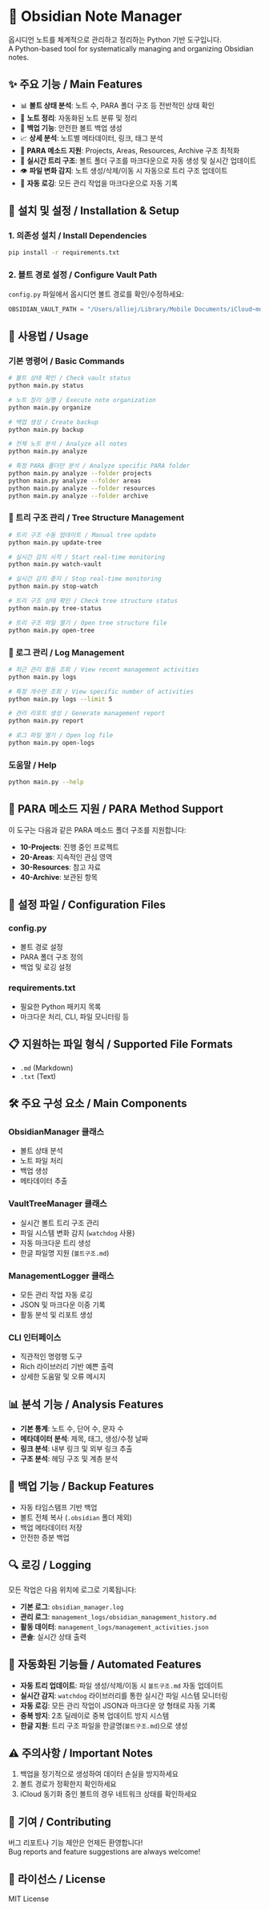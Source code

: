 # 🧠 Obsidian Note Manager

옵시디언 노트를 체계적으로 관리하고 정리하는 Python 기반 도구입니다.  
A Python-based tool for systematically managing and organizing Obsidian notes.

## ✨ 주요 기능 / Main Features

- 📊 **볼트 상태 분석**: 노트 수, PARA 폴더 구조 등 전반적인 상태 확인
- 🧹 **노트 정리**: 자동화된 노트 분류 및 정리
- 💾 **백업 기능**: 안전한 볼트 백업 생성
- 📈 **상세 분석**: 노트별 메타데이터, 링크, 태그 분석
- 🎯 **PARA 메소드 지원**: Projects, Areas, Resources, Archive 구조 최적화
- 🌳 **실시간 트리 구조**: 볼트 폴더 구조를 마크다운으로 자동 생성 및 실시간 업데이트
- 👁️ **파일 변화 감지**: 노트 생성/삭제/이동 시 자동으로 트리 구조 업데이트
- 📝 **자동 로깅**: 모든 관리 작업을 마크다운으로 자동 기록

## 🚀 설치 및 설정 / Installation & Setup

### 1. 의존성 설치 / Install Dependencies

```bash
pip install -r requirements.txt
```

### 2. 볼트 경로 설정 / Configure Vault Path

`config.py` 파일에서 옵시디언 볼트 경로를 확인/수정하세요:

```python
OBSIDIAN_VAULT_PATH = "/Users/alliej/Library/Mobile Documents/iCloud~md~obsidian/Documents/Second Brain"
```

## 📖 사용법 / Usage

### 기본 명령어 / Basic Commands

```bash
# 볼트 상태 확인 / Check vault status
python main.py status

# 노트 정리 실행 / Execute note organization  
python main.py organize

# 백업 생성 / Create backup
python main.py backup

# 전체 노트 분석 / Analyze all notes
python main.py analyze

# 특정 PARA 폴더만 분석 / Analyze specific PARA folder
python main.py analyze --folder projects
python main.py analyze --folder areas
python main.py analyze --folder resources
python main.py analyze --folder archive
```

### 🌳 트리 구조 관리 / Tree Structure Management

```bash
# 트리 구조 수동 업데이트 / Manual tree update
python main.py update-tree

# 실시간 감지 시작 / Start real-time monitoring
python main.py watch-vault

# 실시간 감지 중지 / Stop real-time monitoring
python main.py stop-watch

# 트리 구조 상태 확인 / Check tree structure status
python main.py tree-status

# 트리 구조 파일 열기 / Open tree structure file
python main.py open-tree
```

### 📝 로그 관리 / Log Management

```bash
# 최근 관리 활동 조회 / View recent management activities
python main.py logs

# 특정 개수만 조회 / View specific number of activities
python main.py logs --limit 5

# 관리 리포트 생성 / Generate management report
python main.py report

# 로그 파일 열기 / Open log file
python main.py open-logs
```

### 도움말 / Help

```bash
python main.py --help
```

## 📁 PARA 메소드 지원 / PARA Method Support

이 도구는 다음과 같은 PARA 메소드 폴더 구조를 지원합니다:

- **10-Projects**: 진행 중인 프로젝트
- **20-Areas**: 지속적인 관심 영역  
- **30-Resources**: 참고 자료
- **40-Archive**: 보관된 항목

## 🔧 설정 파일 / Configuration Files

### config.py
- 볼트 경로 설정
- PARA 폴더 구조 정의
- 백업 및 로깅 설정

### requirements.txt
- 필요한 Python 패키지 목록
- 마크다운 처리, CLI, 파일 모니터링 등

## 📋 지원하는 파일 형식 / Supported File Formats

- `.md` (Markdown)
- `.txt` (Text)

## 🛠️ 주요 구성 요소 / Main Components

### ObsidianManager 클래스
- 볼트 상태 분석
- 노트 파일 처리
- 백업 생성
- 메타데이터 추출

### VaultTreeManager 클래스
- 실시간 볼트 트리 구조 관리
- 파일 시스템 변화 감지 (`watchdog` 사용)
- 자동 마크다운 트리 생성
- 한글 파일명 지원 (`볼트구조.md`)

### ManagementLogger 클래스
- 모든 관리 작업 자동 로깅
- JSON 및 마크다운 이중 기록
- 활동 분석 및 리포트 생성

### CLI 인터페이스
- 직관적인 명령행 도구
- Rich 라이브러리 기반 예쁜 출력
- 상세한 도움말 및 오류 메시지

## 📊 분석 기능 / Analysis Features

- **기본 통계**: 노트 수, 단어 수, 문자 수
- **메타데이터 분석**: 제목, 태그, 생성/수정 날짜
- **링크 분석**: 내부 링크 및 외부 링크 추출
- **구조 분석**: 헤딩 구조 및 계층 분석

## 💾 백업 기능 / Backup Features

- 자동 타임스탬프 기반 백업
- 볼트 전체 복사 (`.obsidian` 폴더 제외)
- 백업 메타데이터 저장
- 안전한 증분 백업

## 🔍 로깅 / Logging

모든 작업은 다음 위치에 로그로 기록됩니다:
- **기본 로그**: `obsidian_manager.log`
- **관리 로그**: `management_logs/obsidian_management_history.md`
- **활동 데이터**: `management_logs/management_activities.json`
- **콘솔**: 실시간 상태 출력

## 🎯 자동화된 기능들 / Automated Features

- **자동 트리 업데이트**: 파일 생성/삭제/이동 시 `볼트구조.md` 자동 업데이트
- **실시간 감지**: `watchdog` 라이브러리를 통한 실시간 파일 시스템 모니터링
- **자동 로깅**: 모든 관리 작업이 JSON과 마크다운 양 형태로 자동 기록
- **중복 방지**: 2초 딜레이로 중복 업데이트 방지 시스템
- **한글 지원**: 트리 구조 파일을 한글명(`볼트구조.md`)으로 생성

## ⚠️ 주의사항 / Important Notes

1. 백업을 정기적으로 생성하여 데이터 손실을 방지하세요
2. 볼트 경로가 정확한지 확인하세요
3. iCloud 동기화 중인 볼트의 경우 네트워크 상태를 확인하세요

## 🤝 기여 / Contributing

버그 리포트나 기능 제안은 언제든 환영합니다!  
Bug reports and feature suggestions are always welcome!

## 📄 라이선스 / License

MIT License 